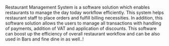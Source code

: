 Restaurant Management System  is a software solution which enables restaurants to manage the day today workflow efficiently. This system helps restaurant staff to place orders and fulfill billing necessities. In addition, this software solution allows the users to manage all transactions with handling of payments, addition of VAT and application of discounts. This software can boost up the efficiency of overall restaurant workflow and can be also used in Bars and fine dine in as well..!